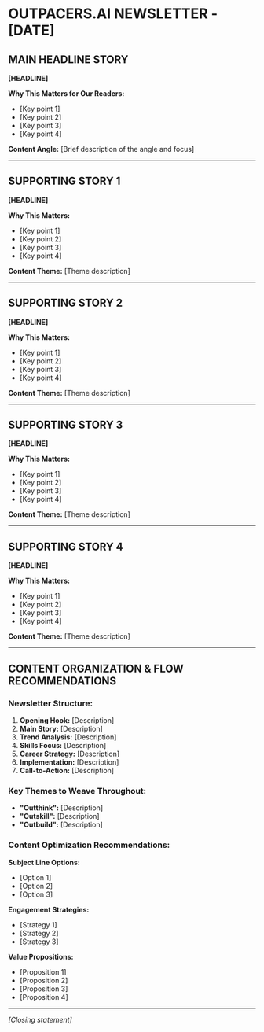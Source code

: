 # OUTPACERS.AI NEWSLETTER - [DATE]

## **MAIN HEADLINE STORY**
**[HEADLINE]**

**Why This Matters for Our Readers:**
- [Key point 1]
- [Key point 2]
- [Key point 3]
- [Key point 4]

**Content Angle:** [Brief description of the angle and focus]

---

## **SUPPORTING STORY 1**
**[HEADLINE]**

**Why This Matters:**
- [Key point 1]
- [Key point 2]
- [Key point 3]
- [Key point 4]

**Content Theme:** [Theme description]

---

## **SUPPORTING STORY 2**
**[HEADLINE]**

**Why This Matters:**
- [Key point 1]
- [Key point 2]
- [Key point 3]
- [Key point 4]

**Content Theme:** [Theme description]

---

## **SUPPORTING STORY 3**
**[HEADLINE]**

**Why This Matters:**
- [Key point 1]
- [Key point 2]
- [Key point 3]
- [Key point 4]

**Content Theme:** [Theme description]

---

## **SUPPORTING STORY 4**
**[HEADLINE]**

**Why This Matters:**
- [Key point 1]
- [Key point 2]
- [Key point 3]
- [Key point 4]

**Content Theme:** [Theme description]

---

## **CONTENT ORGANIZATION & FLOW RECOMMENDATIONS**

### **Newsletter Structure:**
1. **Opening Hook:** [Description]
2. **Main Story:** [Description]
3. **Trend Analysis:** [Description]
4. **Skills Focus:** [Description]
5. **Career Strategy:** [Description]
6. **Implementation:** [Description]
7. **Call-to-Action:** [Description]

### **Key Themes to Weave Throughout:**
- **"Outthink":** [Description]
- **"Outskill":** [Description]
- **"Outbuild":** [Description]

### **Content Optimization Recommendations:**

**Subject Line Options:**
- [Option 1]
- [Option 2]
- [Option 3]

**Engagement Strategies:**
- [Strategy 1]
- [Strategy 2]
- [Strategy 3]

**Value Propositions:**
- [Proposition 1]
- [Proposition 2]
- [Proposition 3]
- [Proposition 4]

---

*[Closing statement]*
